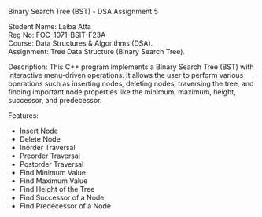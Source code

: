 Binary Search Tree (BST) - DSA Assignment 5

Student Name: Laiba Atta  
Reg No: FOC-1071-BSIT-F23A  
Course: Data Structures & Algorithms (DSA).  
Assignment: Tree Data Structure (Binary Search Tree).

Description: This C++ program implements a Binary Search Tree (BST) with interactive menu-driven operations. It allows the user to perform various operations such as inserting nodes, deleting nodes, traversing the tree, and finding important node properties like the minimum, maximum, height, successor, and predecessor.

Features:
- Insert Node
- Delete Node
- Inorder Traversal
- Preorder Traversal
- Postorder Traversal
- Find Minimum Value
- Find Maximum Value
- Find Height of the Tree
- Find Successor of a Node
- Find Predecessor of a Node
